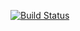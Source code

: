 [![Build Status](https://travis-ci.org/ericminio/yop-yaf.svg?branch=master)](https://travis-ci.org/ericminio/yop-yaf)

